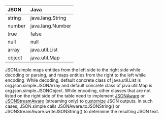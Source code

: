| **JSON** | **Java** |
|:---------|:---------|
| string | java.lang.String |
| number | java.lang.Number |
| true|false | java.lang.Boolean |
| null | null |
| array | java.util.List |
| object | java.util.Map |

JSON.simple maps entities from the left side to the right side while decoding or parsing, and maps entities from the right to the left while encoding. While decoding, default concrete class of java.util.List is org.json.simple.JSONArray and default concrete class of java.util.Map is org.json.simple.JSONObject. While encoding, other classes that are not listed on the right side of the table need to implement [JSONAware](http://code.google.com/p/json-simple/source/browse/trunk/src/org/json/simple/JSONAware.java) or [JSONStreamAware](http://code.google.com/p/json-simple/source/browse/trunk/src/org/json/simple/JSONStreamAware.java) (streaming only) to [customize](http://code.google.com/p/json-simple/wiki/EncodingExamples#Example_6-1_-_Customize_JSON_outputs) JSON outputs. In such cases, JSON.simple calls JSONAware.toJSONString() or JSONStreamAware.writeJSONString() to determine the resulting JSON text.